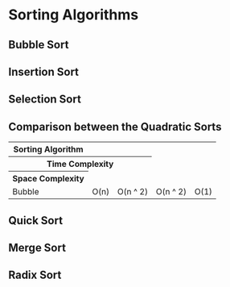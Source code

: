 # Sorting Algorithms

## Bubble Sort

## Insertion Sort

## Selection Sort


## Comparison between the Quadratic Sorts
<table>
  <tr>
    <th>Sorting Algorithm</th>
  </tr>
  <tr>
    <th colspan="3">Time Complexity</th>
  </tr>
  <tr>
    <th>Space Complexity</th>
  </tr>

  <tr>
    <td>Bubble</td>
    <td>O(n)</td>
    <td>O(n ^ 2)</td>
    <td>O(n ^ 2)</td>
    <td>O(1)</td>
  </tr>
</table>


## Quick Sort

## Merge Sort


## Radix Sort
